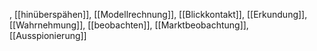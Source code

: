 , [[hinüberspähen]], [[Modellrechnung]], [[Blickkontakt]], [[Erkundung]], [[Wahrnehmung]], [[beobachten]], [[Marktbeobachtung]], [[Ausspionierung]]
